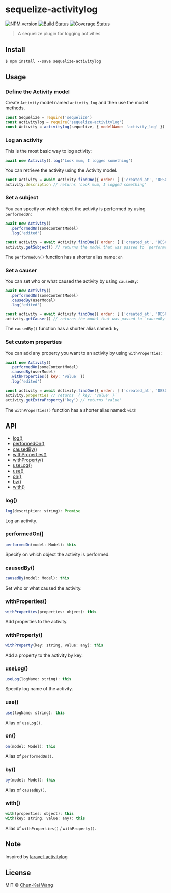 # sequelize-activitylog

[![NPM version][npm-image]][npm-url]
[![Build Status][travis-image]][travis-url]
[![Coverage Status][codecov-image]][codecov-url]

> A sequelize plugin for logging activities

## Install

```
$ npm install --save sequelize-activitylog
```

## Usage

### Define the Activity model

Create `Activity` model named `activity_log` and then use the model methods.

```js
const Sequelize = require('sequelize')
const activitylog = require('sequelize-activitylog')
const Activity = activitylog(sequelize, { modelName: 'activity_log' })
```

### Log an activity

This is the most basic way to log activity:

```js
await new Activity().log('Look mum, I logged something')
```

You can retrieve the activity using the Activity model.

```js
const activity = await Activity.findOne({ order: [ ['created_at', 'DESC'] ] }) // returns the last logged activity
activity.description // returns 'Look mum, I logged something'
```

### Set a subject

You can specify on which object the activity is performed by using `performedOn`:

```js
await new Activity()
  .performedOn(someContentModel)
  .log('edited')

const activity = await Activity.findOne({ order: [ ['created_at', 'DESC'] ] }) // returns the last logged activity
activity.getSubject() // returns the model that was passed to `performedOn`
```

The `performedOn()` function has a shorter alias name: `on`

### Set a causer

You can set who or what caused the activity by using `causedBy`:

```js
await new Activity()
  .performedOn(someContentModel)
  .causedBy(userModel)
  .log('edited')

const activity = await Activity.findOne({ order: [ ['created_at', 'DESC'] ] }) // returns the last logged activity
activity.getCauser() // returns the model that was passed to `causedBy`
```

The `causedBy()` function has a shorter alias named: `by`

### Set custom properties

You can add any property you want to an activity by using `withProperties`:

```js
await new Activity()
  .performedOn(someContentModel)
  .causedBy(userModel)
  .withProperties({ key: 'value' })
  .log('edited')

const activity = await Activity.findOne({ order: [ ['created_at', 'DESC'] ] }) // returns the last logged activity
activity.properties // returns `{ key: 'value' }`
activity.getExtraProperty('key') // returns 'value'
```

The `withProperties()` function has a shorter alias named: `with`

## API

- [log()](#log)
- [performedOn()](#performedon)
- [causedBy()](#causedby)
- [withProperties()](#withproperties)
- [withProperty()](#withproperty)
- [useLog()](#uselog)
- [use()](#use)
- [on()](#on)
- [by()](#by)
- [with()](#with)

### log()

```js
log(description: string): Promise
```

Log an activity.

### performedOn()

```js
performedOn(model: Model): this
```

Specify on which object the activity is performed.

### causedBy()

```js
causedBy(model: Model): this
```

Set who or what caused the activity.

### withProperties()

```js
withProperties(properties: object): this
```

Add properties to the activity.

### withProperty()

```js
withProperty(key: string, value: any): this
```

Add a property to the activity by key.

### useLog()

```js
useLog(logName: string): this
```

Specify log name of the activity.

### use()

```js
use(logName: string): this
```

Alias of `useLog()`.

### on()

```js
on(model: Model): this
```

Alias of `performedOn()`.

### by()

```js
by(model: Model): this
```

Alias of `causedBy()`.

### with()

```js
with(properties: object): this
with(key: string, value: any): this
```

Alias of `withProperties()` / `withProperty()`.

## Note

Inspired by [laravel-activitylog](https://github.com/spatie/laravel-activitylog)

## License

MIT © [Chun-Kai Wang](https://github.com/chunkai1312)

[npm-image]: https://img.shields.io/npm/v/sequelize-activitylog.svg
[npm-url]: https://npmjs.org/package/sequelize-activitylog
[travis-image]: https://img.shields.io/travis/chunkai1312/sequelize-activitylog.svg
[travis-url]: https://travis-ci.org/chunkai1312/sequelize-activitylog
[codecov-image]: https://img.shields.io/codecov/c/github/chunkai1312/sequelize-activitylog.svg
[codecov-url]: https://codecov.io/gh/chunkai1312/sequelize-activitylog
